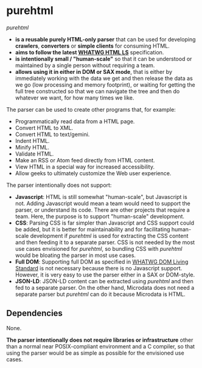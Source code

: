 # purehtml

*purehtml*
* **is a reusable purely HTML-only parser** that can be used for developing
**crawlers**, **converters** or **simple clients** for consuming HTML.
* **aims to follow the latest [WHATWG HTML LS](https://html.spec.whatwg.org)**
specification.
* **is intentionally small / "human-scale"** so that it can be understood or
maintained by a single person without requiring a team.
* **allows using it in either in DOM or SAX mode**, that is either by immediately
working with the data we get and then release the data as we go (low processing
and memory footprint), or waiting for getting the full tree constructed so that
we can navigate the tree and then do whatever we want, for how many times we
like.

The parser can be used to create other programs that, for example:
* Programmatically read data from a HTML page.
* Convert HTML to XML.
* Convert HTML to text/gemini.
* Indent HTML.
* Minify HTML.
* Validate HTML.
* Make an RSS or Atom feed directly from HTML content.
* View HTML in a special way for increased accessibility.
* Allow geeks to ultimately customize the Web user experience.

The parser intentionally does not support:
* **Javascript**: HTML is still somewhat "human-scale", but Javascript is not. Adding
Javascript would mean a team would need to support the parser, or understand its code.
There are other projects that require a team. Here, the purpose is to support
"human-scale" development.
* **CSS**: Parsing CSS is far simpler than Javascript and CSS support could be added,
but it is better for maintainability and for facilitating human-scale development
if *purehtml* is used for extracting the CSS content and then feeding
it to a separate parser. CSS is not needed by the most use cases envisioned for
*purehtml*, so bundling CSS with *purehtml* would be bloating the parser in most
use cases.
* **Full DOM**: Supporting full DOM as specified in
[WHATWG DOM Living Standard](https://dom.spec.whatwg.org) is not
necessary because there is no Javascript support. However, it is very easy to
use the parser either in a SAX or DOM-style.
* **JSON-LD**: JSON-LD content can be extracted using *purehtml* and then fed to a
separate parser. On the other hand, Microdata does not need a separate parser
but *purehtml* can do it because Microdata is HTML.

## Dependencies

None.

**The parser intentionally does not require libraries or infrastructure** other than
a normal near POSIX-compliant environment and a C compiler, so that using the
parser would be as simple as possible for the envisioned use cases.
